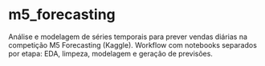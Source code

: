 # m5_forecasting
Análise e modelagem de séries temporais para prever vendas diárias na competição M5 Forecasting (Kaggle). Workflow com notebooks separados por etapa: EDA, limpeza, modelagem e geração de previsões.
